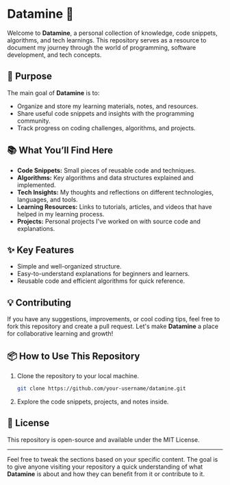 
# **Datamine** 💎

Welcome to **Datamine**, a personal collection of knowledge, code snippets, algorithms, and tech learnings. This repository serves as a resource to document my journey through the world of programming, software development, and tech concepts.

## 🚀 **Purpose**

The main goal of **Datamine** is to:

* Organize and store my learning materials, notes, and resources.
* Share useful code snippets and insights with the programming community.
* Track progress on coding challenges, algorithms, and projects.

## 📚 **What You’ll Find Here**

* **Code Snippets:** Small pieces of reusable code and techniques.
* **Algorithms:** Key algorithms and data structures explained and implemented.
* **Tech Insights:** My thoughts and reflections on different technologies, languages, and tools.
* **Learning Resources:** Links to tutorials, articles, and videos that have helped in my learning process.
* **Projects:** Personal projects I've worked on with source code and explanations.

## ✨ **Key Features**

* Simple and well-organized structure.
* Easy-to-understand explanations for beginners and learners.
* Reusable code and efficient algorithms for quick reference.

## 💡 **Contributing**

If you have any suggestions, improvements, or cool coding tips, feel free to fork this repository and create a pull request. Let's make **Datamine** a place for collaborative learning and growth!

## 📦 **How to Use This Repository**

1. Clone the repository to your local machine.

   ```bash
   git clone https://github.com/your-username/datamine.git
   ```
2. Explore the code snippets, projects, and notes inside.



## 📝 **License**

This repository is open-source and available under the MIT License.

---

Feel free to tweak the sections based on your specific content. The goal is to give anyone visiting your repository a quick understanding of what **Datamine** is about and how they can benefit from it or contribute to it.


